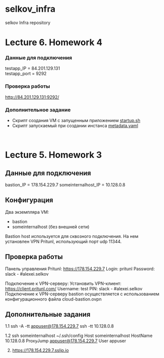 # selkov_infra
selkov Infra repository

# Lecture 6. Homework 4
### Данные для подключения
testapp_IP = 84.201.129.131<br/>
testapp_port = 9292

### Проверка работы
http://84.201.129.131:9292/

### Дополнительное задание
- Скрипт создания VM с запущенным приложением [startup.sh](https://github.com/Otus-DevOps-2020-11/selkov_infra/blob/cloud-testapp/startup.sh)
- Скрипт запускаемый при создании инстанса [metadata.yaml](https://github.com/Otus-DevOps-2020-11/selkov_infra/blob/cloud-testapp/metadata.yaml)
<br/>

# Lecture 5. Homework 3
## Данные для подключения
bastion_IP = 178.154.229.7
someinternalhost_IP = 10.128.0.8

## Конфигурация
Два экземпляра VM:
- bastion
- someinternalhost (без внешней сети)

Bastion host используется для сквозного подключения. На нем установлен VPN Pritunl, использующий порт udp 11344.

## Проверка работы
Панель управления Pritunl:
https://178.154.229.7
Login: pritunl
Password: slack - #alexei.selkov

Подключение к VPN-серверу:
Установить VPN-клиент: https://client.pritunl.com/
Username: test
PIN: slack - #alexei.selkov
Подключение к VPN-серверу bastion осуществляется с использованием конфигурационного файла cloud-bastion.ovpn

## Дополнительные задания
1.1 ssh -A -tt appuser@178.154.229.7 ssh -tt 10.128.0.8

1.2 ssh someinternalhost
~/.ssh/config
Host someinternalhost
    HostName 10.128.0.8
    ProxyJump appuser@178.154.229.7
    User appuser

2. https://178.154.229.7.sslip.io
